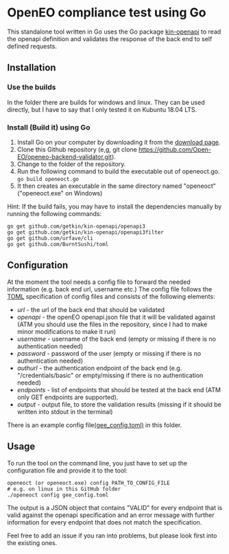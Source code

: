 # OpenEO compliance test using Go 

This standalone tool written in Go uses the Go package [kin-openapi](https://github.com/getkin/kin-openapi) to read the openapi definition and validates the response of the back end to self defined requests.

## Installation

### Use the builds
In the folder there are builds for windows and linux. They can be used directly, but I have to say that I only tested it on Kubuntu 18.04 LTS.

### Install (Build it) using Go
1. Install Go on your computer by downloading it from the [download page](https://golang.org/dl/).
1. Clone this Github repository (e,g, git clone https://github.com/Open-EO/openeo-backend-validator.git). 
1. Change to the folder of the repository. 
1. Run the following command to build the executable out of openeoct.go. 
`go build openeoct.go
`
1. It then creates an executable in the same directory named "openeoct" ("openeoct.exe" on Windows)

Hint: If the build fails, you may have to install the dependencies manually by running the following commands:
```
go get github.com/getkin/kin-openapi/openapi3
go get github.com/getkin/kin-openapi/openapi3filter
go get github.com/urfave/cli
go get github.com/BurntSushi/toml
```

## Configuration
At the moment the tool needs a config file to forward the needed information (e.g. back end url, username etc.)
The config file follows the [TOML](https://github.com/toml-lang/toml) specification of config files and consists of the following elements:

*  *url* - the url of the back end that should be validated
*  *openapi* - the openEO openapi.json file that it will be validated against (ATM you should use the files in the repository, since I had to make minor modifications to make it run) 
*  *username* - username of the back end (empty or missing if there is no authentication needed)
*  *password* - password of the user (empty or missing if there is no authentication needed)
*  *authurl* - the authentication endpoint of the back end (e.g. "/credentials/basic" or empty/missing if there is no authentication needed)
*  *endpoints* - list of endpoints that should be tested at the back end (ATM only GET endpoints are supported).
*  *output* - output file, to store the validation results (missing if it should be written into stdout in the terminal)

There is an example config file[(gee_config.toml)](https://github.com/Open-EO/openeo-backend-validator/blob/master/openeoct/gee_config.toml) in this folder.

## Usage

To run the tool on the command line, you just have to set up the configuration file and provide it to the tool:

```
openeoct (or openeoct.exe) config PATH_TO_CONFIG_FILE
# e.g. on linux in this GitHub folder
./openeoct config gee_config.toml
```
The output is a JSON object that contains "VALID" for every endpoint that is valid against the openapi specification and an error message with further information for every endpoint that does not match the specification. 

Feel free to add an issue if you ran into problems, but please look first into the existing ones.
